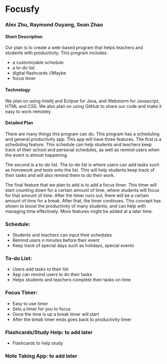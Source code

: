 # Focusfy

### Alex Zhu, Raymond Ouyang, Sean Zhao

#### Short Description
Our plan is to create a web-based program that helps teachers and students with productivity. This program includes:
* a customizable schedule
* a to-do list
* digital flashcards //Maybe
* focus timer

#### Technology
We plan on using Intellij and Eclipse for Java, and Webstorm for Javascript, HTML and CSS. We also plan on using GitHub to share our code and make it easy to work remotely

#### Detailed Plan
There are many things this program can do. This program has a scheduling and general productivity app. This app will have three features. The first is a scheduling feature. This schedule can help students and teachers keep track of their school and personal schedules, as well as remind users when the event is almost happening. 

The second is a to-do list. The to-do list is where users can add tasks such as homework and tests onto the list. This will help students keep track of their tasks and will also remind them to do their work. 

The final feature that we plan to add is to add a focus timer. This timer will start counting down for a certain amount of time, where students will focus for that amount of time. After the timer runs out, there will be a certain amount of time for a break. After that, the timer continues. This concept has shown to boost the productivity of many students, and can help with managing time effectively. More features might be added at a later time.

### Schedule:
  - Students and teachers can input their schedules
  - Remind users n minutes before their event
  - Keep track of special days such as holidays, special events

### To-do List:
  - Users add tasks to their list
  - App can remind users to do their tasks
  - Helps students and teachers complete their tasks on time

### Focus Timer:
  - Easy to use timer
  - Sets a timer for you to focus
  - Once the time is up a break timer will start
  - After the break timer ends goes back to productivity timer

### Flashcards/Study Help: to add later
  - Flashcards to help study

### Note Taking App: to add later
